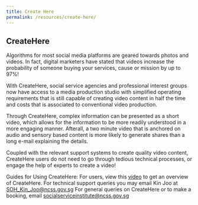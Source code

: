 ```yaml
---
title: Create Here
permalink: /resources/create-here/
---
```


## CreateHere
Algorithms for most social media platforms are geared towards photos and videos. In fact, digital marketers have stated that videos increase the probability of someone buying your services, cause or mission by up to 97%!

With CreateHere, social service agencies and professional interest groups now have access to a media production studio with simplified operating requirements that is still capable of creating video content in half the time and costs that is associated to conventional video production.

Through CreateHere, complex information can be presented as a short video, which allows for the information to be more readily understood in a more engaging manner. Afterall, a two minute video that is anchored on audio and sensory based content is more likely to generate shares than a long e-mail explaining the details.

Coupled with the relevant support systems to create quality video content, CreateHere users do not need to go through tedious technical processes, or engage the help of experts to create a video!

Guides for Using CreateHere:
For users, view this [video](https://www.youtube.com/watch?v=outxnHraQdI&feature=youtu.be) to get an overview of CreateHere.
For technical support queries you may email Kin Joo at [SOH_Kin_Joo@ncss.gov.sg](mailto:SOH_Kin_Joo@ncss.gov.sg)
For general queries on CreateHere or to make a booking, email [socialserviceinstitute@ncss.gov.sg](mailto:socialserviceinstitute@ncss.gov.sg)
